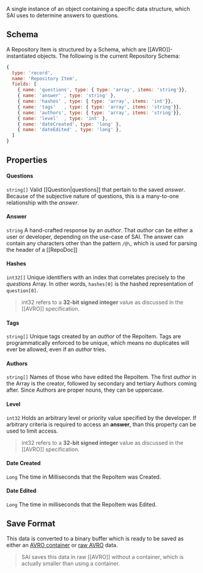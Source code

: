 A single instance of an object containing a specific data structure, which SAI uses to determine answers to questions.

## Schema
A Repository Item is structured by a Schema, which are [[AVRO]]-instantiated objects. The following is the current Repository Schema:
```js
{
  type: 'record',
  name: 'Repository Item',
  fields: [
    { name: 'questions', type: { type: 'array', items: 'string'}},
    { name: 'answer' , type: 'string' },
    { name: 'hashes' , type: { type: 'array', items: 'int'}},
    { name: 'tags'   , type: { type: 'array', items: 'string'}},
    { name: 'authors', type: { type: 'array', items: 'string'}},
    { name: 'level'  , type: 'int' },
    { name: 'dateCreated', type: 'long' },
    { name: 'dateEdited' , type: 'long' },
  ]
}
```

## Properties
#### Questions
`string[]` 
Valid [[Question|questions]] that pertain to the saved *answer*. Because of the subjective nature of questions, this is a many-to-one relationship with the *answer*.

#### Answer
`string` 
A hand-crafted response by an *author*. That *author* can be either a user or developer, depending on the use-case of SAI. The answer can contain any characters other than the pattern `/@\`, which is used for parsing the header of a [[RepoDoc]]

#### Hashes
`int32[]`
Unique identifiers with an index that correlates precisely to the *questions* Array. In other words, `hashes[0]` is the hashed representation of `question[0]`. 

> int32 refers to a **32-bit signed integer** value as discussed in the [[AVRO]] specification.

#### Tags
`string[]` 
Unique tags created by an *author* of the RepoItem. Tags are programmatically enforced to be unique, which means no duplicates will ever be allowed, even if an *author* tries.

#### Authors
`string[]`
Names of those who have edited the RepoItem. The first *author* in the Array is the creator, followed by secondary and tertiary Authors coming after. Since Authors are proper nouns, they can be uppercase.

#### Level
`int32`
Holds an arbitrary level or priority value specified by the developer. If arbitrary criteria is required to access an **answer**, than this property can be used to limit access.

> int32 refers to a **32-bit signed integer** value as discussed in the [[AVRO]] specification.

#### Date Created
`Long`
The time in Milliseconds that the RepoItem was Created.

#### Date Edited
`Long`
The time in milliseconds that the RepoItem was Edited.

## Save Format
This data is converted to a binary buffer which is ready to be saved as either an [AVRO container] or [raw AVRO] data. 

> SAI saves this data in raw [[AVRO]] without a container, which is actually smaller than using a container.


[AVRO container]:https://avro.apache.org/docs/current/spec.html#Object+Container+Files
[raw AVRO]:https://avro.apache.org/docs/current/spec.html#Encodings